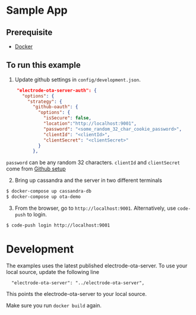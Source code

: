 # Sample App

## Prerequisite

- [Docker](https://docs.docker.com/install/)

## To run this example

1. Update github settings in `config/development.json`.  
```json
    "electrode-ota-server-auth": {
      "options": {
        "strategy": {
          "github-oauth": {
            "options": {
              "isSecure": false,
              "location":"http://localhost:9001",
              "password": "<some_random_32_char_cookie_password>",
              "clientId": "<clientId>",
              "clientSecret": "<clientSecret>"
            }
          },
```
`password` can be any random 32 characters.  `clientId` and `clientSecret` come from [Github setup](https://docs.electrode.io/other/powerful-electrode-tools/react-native-and-over-the-air#setting-up-oauth)

2. Bring up cassandra and the server in two different terminals
```sh
$ docker-compose up cassandra-db
$ docker-compose up ota-demo
```

3. From the browser, go to `http://localhost:9001`.  Alternatively, use `code-push` to login.
```sh
$ code-push login http://localhost:9001
```

# Development

The examples uses the latest published electrode-ota-server. To use your local source, update the following line

```
  "electrode-ota-server": "../electrode-ota-server",
```

This points the electrode-ota-server to your local source.

Make sure you run `docker build` again.
